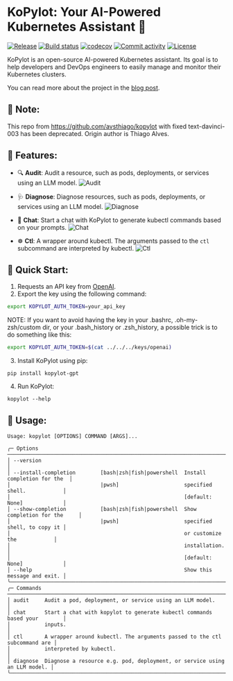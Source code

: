 # **KoPylot**: Your AI-Powered Kubernetes Assistant 🤖

[![Release](https://img.shields.io/github/v/release/avsthiago/kopylot)](https://img.shields.io/github/v/release/avsthiago/kopylot)
[![Build status](https://img.shields.io/github/actions/workflow/status/avsthiago/kopylot/main.yml?branch=main)](https://github.com/avsthiago/kopylot/actions/workflows/main.yml?query=branch%3Amain)
[![codecov](https://codecov.io/gh/avsthiago/kopylot/branch/main/graph/badge.svg)](https://codecov.io/gh/avsthiago/kopylot)
[![Commit activity](https://img.shields.io/github/commit-activity/m/avsthiago/kopylot)](https://img.shields.io/github/commit-activity/m/avsthiago/kopylot)
[![License](https://img.shields.io/github/license/avsthiago/kopylot)](https://img.shields.io/github/license/avsthiago/kopylot)

KoPylot is an open-source AI-powered Kubernetes assistant. Its goal is to help developers and DevOps engineers to easily manage and monitor their Kubernetes clusters. 

You can read more about the project in the [blog post](https://medium.com/@thiagoalves/introducing-kopylot-a-kubernetes-ai-assistant-264cff0e7846).

## 🤝 Note: 
This repo from https://github.com/avsthiago/kopylot with fixed text-davinci-003 has been deprecated. Origin author is Thiago Alves.

## 💫 Features:

- 🔍 **Audit**: Audit a resource, such as pods, deployments, or services using an LLM model.
![Audit](./resources/audit.png)

- 🩺 **Diagnose**: Diagnose resources, such as pods, deployments, or services using an LLM model.
![Diagnose](./resources/diagnose.png)

- 💬 **Chat**: Start a chat with KoPylot to generate kubectl commands based on your prompts.
![Chat](./resources/chat.png)

- ☸️ **Ctl**: A wrapper around kubectl. The arguments passed to the `ctl` subcommand are interpreted by kubectl.
![Ctl](./resources/ctl.png)


## 🚀 Quick Start:

1. Requests an API key from [OpenAI](https://help.openai.com/en/articles/4936850-where-do-i-find-my-secret-api-key).
2. Export the key using the following command:

```bash
export KOPYLOT_AUTH_TOKEN=your_api_key
```

NOTE: If you want to avoid having the key in your .bashrc, .oh-my-zsh/custom dir,
or your .bash_history or .zsh_history, a possible trick is to do something like this:

```bash
export KOPYLOT_AUTH_TOKEN=$(cat ../../../keys/openai)
```

3. Install KoPylot using pip:
```
pip install kopylot-gpt
```

4. Run KoPylot:
```
kopylot --help
```


## 📖 Usage:

```
Usage: kopylot [OPTIONS] COMMAND [ARGS]...                                           
                                                                                      
╭─ Options ──────────────────────────────────────────────────────────────────────────╮
│ --version                                                                          │
│ --install-completion        [bash|zsh|fish|powershell  Install completion for the  │
│                             |pwsh]                     specified shell.            │
│                                                        [default: None]             │
│ --show-completion           [bash|zsh|fish|powershell  Show completion for the     │
│                             |pwsh]                     specified shell, to copy it │
│                                                        or customize the            │
│                                                        installation.               │
│                                                        [default: None]             │
│ --help                                                 Show this message and exit. │
╰────────────────────────────────────────────────────────────────────────────────────╯
╭─ Commands ─────────────────────────────────────────────────────────────────────────╮
│ audit     Audit a pod, deployment, or service using an LLM model.                  │
│ chat      Start a chat with kopylot to generate kubectl commands based your        │
│           inputs.                                                                  │
│ ctl       A wrapper around kubectl. The arguments passed to the ctl subcommand are │
│           interpreted by kubectl.                                                  │
│ diagnose  Diagnose a resource e.g. pod, deployment, or service using an LLM model. │
╰────────────────────────────────────────────────────────────────────────────────────╯
```

